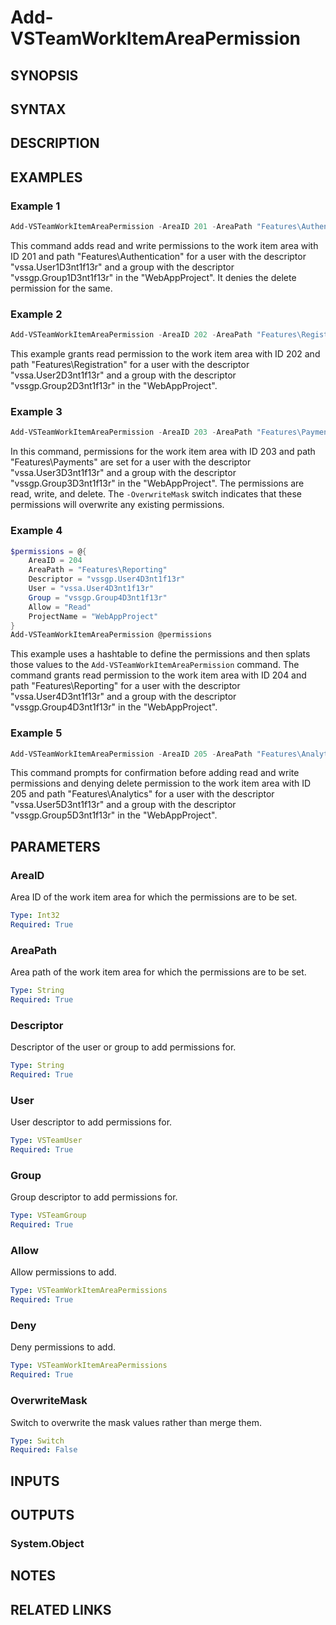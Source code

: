 <!-- #include "./common/header.md" -->

# Add-VSTeamWorkItemAreaPermission

## SYNOPSIS

<!-- #include "./synopsis/Add-VSTeamWorkItemAreaPermission.md" -->

## SYNTAX

## DESCRIPTION

<!-- #include "./synopsis/Add-VSTeamWorkItemAreaPermission.md" -->

## EXAMPLES

### Example 1

```powershell
Add-VSTeamWorkItemAreaPermission -AreaID 201 -AreaPath "Features\Authentication" -Descriptor "vssgp.User1D3nt1f13r" -User "vssa.User1D3nt1f13r" -Group "vssgp.Group1D3nt1f13r" -Allow "Read,Write" -Deny "Delete" -ProjectName "WebAppProject"
```
This command adds read and write permissions to the work item area with ID 201 and path "Features\Authentication" for a user with the descriptor "vssa.User1D3nt1f13r" and a group with the descriptor "vssgp.Group1D3nt1f13r" in the "WebAppProject". It denies the delete permission for the same.

### Example 2

```powershell
Add-VSTeamWorkItemAreaPermission -AreaID 202 -AreaPath "Features\Registration" -Descriptor "vssgp.User2D3nt1f13r" -User "vssa.User2D3nt1f13r" -Group "vssgp.Group2D3nt1f13r" -Allow "Read" -ProjectName "WebAppProject"
```
This example grants read permission to the work item area with ID 202 and path "Features\Registration" for a user with the descriptor "vssa.User2D3nt1f13r" and a group with the descriptor "vssgp.Group2D3nt1f13r" in the "WebAppProject".

### Example 3

```powershell
Add-VSTeamWorkItemAreaPermission -AreaID 203 -AreaPath "Features\Payments" -Descriptor "vssgp.User3D3nt1f13r" -User "vssa.User3D3nt1f13r" -Group "vssgp.Group3D3nt1f13r" -Allow "Read,Write,Delete" -ProjectName "WebAppProject" -OverwriteMask
```
In this command, permissions for the work item area with ID 203 and path "Features\Payments" are set for a user with the descriptor "vssa.User3D3nt1f13r" and a group with the descriptor "vssgp.Group3D3nt1f13r" in the "WebAppProject". The permissions are read, write, and delete. The `-OverwriteMask` switch indicates that these permissions will overwrite any existing permissions.

### Example 4

```powershell
$permissions = @{
    AreaID = 204
    AreaPath = "Features\Reporting"
    Descriptor = "vssgp.User4D3nt1f13r"
    User = "vssa.User4D3nt1f13r"
    Group = "vssgp.Group4D3nt1f13r"
    Allow = "Read"
    ProjectName = "WebAppProject"
}
Add-VSTeamWorkItemAreaPermission @permissions
```
This example uses a hashtable to define the permissions and then splats those values to the `Add-VSTeamWorkItemAreaPermission` command. The command grants read permission to the work item area with ID 204 and path "Features\Reporting" for a user with the descriptor "vssa.User4D3nt1f13r" and a group with the descriptor "vssgp.Group4D3nt1f13r" in the "WebAppProject".

### Example 5

```powershell
Add-VSTeamWorkItemAreaPermission -AreaID 205 -AreaPath "Features\Analytics" -Descriptor "vssgp.User5D3nt1f13r" -User "vssa.User5D3nt1f13r" -Group "vssgp.Group5D3nt1f13r" -Allow "Read,Write" -Deny "Delete" -ProjectName "WebAppProject" -Confirm
```
This command prompts for confirmation before adding read and write permissions and denying delete permission to the work item area with ID 205 and path "Features\Analytics" for a user with the descriptor "vssa.User5D3nt1f13r" and a group with the descriptor "vssgp.Group5D3nt1f13r" in the "WebAppProject".

## PARAMETERS

### AreaID

Area ID of the work item area for which the permissions are to be set.

```yaml
Type: Int32
Required: True
```

### AreaPath

Area path of the work item area for which the permissions are to be set.

```yaml
Type: String
Required: True
```

### Descriptor

Descriptor of the user or group to add permissions for.

```yaml
Type: String
Required: True
```

### User

User descriptor to add permissions for.

```yaml
Type: VSTeamUser
Required: True
```

### Group

Group descriptor to add permissions for.

```yaml
Type: VSTeamGroup
Required: True
```

### Allow

Allow permissions to add.

```yaml
Type: VSTeamWorkItemAreaPermissions
Required: True
```

### Deny

Deny permissions to add.

```yaml
Type: VSTeamWorkItemAreaPermissions
Required: True
```

### OverwriteMask

Switch to overwrite the mask values rather than merge them.

```yaml
Type: Switch
Required: False
```

<!-- #include "./params/projectName.md" -->

## INPUTS

## OUTPUTS

### System.Object

## NOTES

<!-- #include "./common/prerequisites.md" -->

## RELATED LINKS
